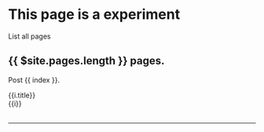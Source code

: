 # This page is a experiment

List all pages

## {{ $site.pages.length }} pages.

<section v-for="(i, index) in $site.pages">
<p>Post {{ index }}.</p>
<a :href="'..'+i.path">{{i.title}}</a><br>
{{i}}<br>
<br>
<hr>
</section>
